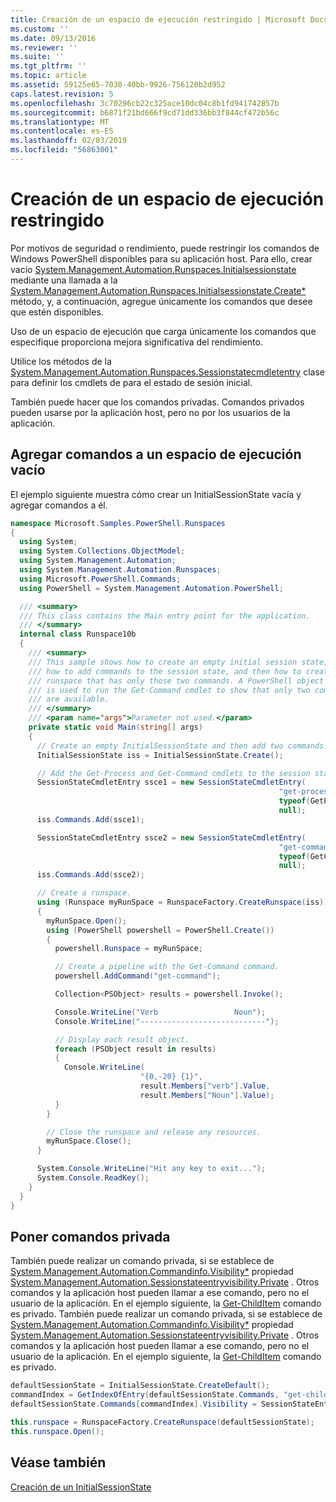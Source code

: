 ```yaml
---
title: Creación de un espacio de ejecución restringido | Microsoft Docs
ms.custom: ''
ms.date: 09/13/2016
ms.reviewer: ''
ms.suite: ''
ms.tgt_pltfrm: ''
ms.topic: article
ms.assetid: 59125e65-7030-40bb-9926-756120b2d952
caps.latest.revision: 5
ms.openlocfilehash: 3c70296cb22c325ace10dc04c8b1fd941742857b
ms.sourcegitcommit: b6871f21bd666f9cd71dd336bb3f844cf472b56c
ms.translationtype: MT
ms.contentlocale: es-ES
ms.lasthandoff: 02/03/2019
ms.locfileid: "56863001"
---
```

# <a name="creating-a-constrained-runspace"></a>Creación de un espacio de ejecución restringido

Por motivos de seguridad o rendimiento, puede restringir los comandos de Windows PowerShell disponibles para su aplicación host. Para ello, crear vacío [System.Management.Automation.Runspaces.Initialsessionstate](/dotnet/api/System.Management.Automation.Runspaces.InitialSessionState) mediante una llamada a la [System.Management.Automation.Runspaces.Initialsessionstate.Create*](/dotnet/api/System.Management.Automation.Runspaces.InitialSessionState.Create) método, y, a continuación, agregue únicamente los comandos que desee que estén disponibles.

 Uso de un espacio de ejecución que carga únicamente los comandos que especifique proporciona mejora significativa del rendimiento.

 Utilice los métodos de la [System.Management.Automation.Runspaces.Sessionstatecmdletentry](/dotnet/api/System.Management.Automation.Runspaces.SessionStateCmdletEntry) clase para definir los cmdlets de para el estado de sesión inicial.

 También puede hacer que los comandos privadas. Comandos privados pueden usarse por la aplicación host, pero no por los usuarios de la aplicación.

## <a name="adding-commands-to-an-empty-runspace"></a>Agregar comandos a un espacio de ejecución vacío

 El ejemplo siguiente muestra cómo crear un InitialSessionState vacía y agregar comandos a él.

```csharp
namespace Microsoft.Samples.PowerShell.Runspaces
{
  using System;
  using System.Collections.ObjectModel;
  using System.Management.Automation;
  using System.Management.Automation.Runspaces;
  using Microsoft.PowerShell.Commands;
  using PowerShell = System.Management.Automation.PowerShell;

  /// <summary>
  /// This class contains the Main entry point for the application.
  /// </summary>
  internal class Runspace10b
  {
    /// <summary>
    /// This sample shows how to create an empty initial session state,
    /// how to add commands to the session state, and then how to create a
    /// runspace that has only those two commands. A PowerShell object
    /// is used to run the Get-Command cmdlet to show that only two commands
    /// are available.
    /// </summary>
    /// <param name="args">Parameter not used.</param>
    private static void Main(string[] args)
    {
      // Create an empty InitialSessionState and then add two commands.
      InitialSessionState iss = InitialSessionState.Create();

      // Add the Get-Process and Get-Command cmdlets to the session state.
      SessionStateCmdletEntry ssce1 = new SessionStateCmdletEntry(
                                                            "get-process",
                                                            typeof(GetProcessCommand),
                                                            null);
      iss.Commands.Add(ssce1);

      SessionStateCmdletEntry ssce2 = new SessionStateCmdletEntry(
                                                            "get-command",
                                                            typeof(GetCommandCommand),
                                                            null);
      iss.Commands.Add(ssce2);

      // Create a runspace.
      using (Runspace myRunSpace = RunspaceFactory.CreateRunspace(iss))
      {
        myRunSpace.Open();
        using (PowerShell powershell = PowerShell.Create())
        {
          powershell.Runspace = myRunSpace;

          // Create a pipeline with the Get-Command command.
          powershell.AddCommand("get-command");

          Collection<PSObject> results = powershell.Invoke();

          Console.WriteLine("Verb                 Noun");
          Console.WriteLine("----------------------------");

          // Display each result object.
          foreach (PSObject result in results)
          {
            Console.WriteLine(
                             "{0,-20} {1}",
                             result.Members["verb"].Value,
                             result.Members["Noun"].Value);
          }
        }

        // Close the runspace and release any resources.
        myRunSpace.Close();
      }

      System.Console.WriteLine("Hit any key to exit...");
      System.Console.ReadKey();
    }
  }
}
```

## <a name="making-commands-private"></a>Poner comandos privada

 También puede realizar un comando privada, si se establece de [System.Management.Automation.Commandinfo.Visibility*](/dotnet/api/System.Management.Automation.CommandInfo.Visibility) propiedad [System.Management.Automation.Sessionstateentryvisibility.Private](/dotnet/api/System.Management.Automation.SessionStateEntryVisibility.Private) . Otros comandos y la aplicación host pueden llamar a ese comando, pero no el usuario de la aplicación. En el ejemplo siguiente, la [Get-ChildItem](/powershell/module/Microsoft.PowerShell.Management/Get-ChildItem) comando es privado.
También puede realizar un comando privada, si se establece de [System.Management.Automation.Commandinfo.Visibility*](/dotnet/api/System.Management.Automation.CommandInfo.Visibility) propiedad [System.Management.Automation.Sessionstateentryvisibility.Private](/dotnet/api/System.Management.Automation.SessionStateEntryVisibility.Private) . Otros comandos y la aplicación host pueden llamar a ese comando, pero no el usuario de la aplicación. En el ejemplo siguiente, la [Get-ChildItem](/powershell/module/Microsoft.PowerShell.Management/Get-ChildItem) comando es privado.

```csharp
defaultSessionState = InitialSessionState.CreateDefault();
commandIndex = GetIndexOfEntry(defaultSessionState.Commands, "get-childitem");
defaultSessionState.Commands[commandIndex].Visibility = SessionStateEntryVisibility.Private;

this.runspace = RunspaceFactory.CreateRunspace(defaultSessionState);
this.runspace.Open();
```

## <a name="see-also"></a>Véase también

 [Creación de un InitialSessionState](./creating-an-initialsessionstate.md)

